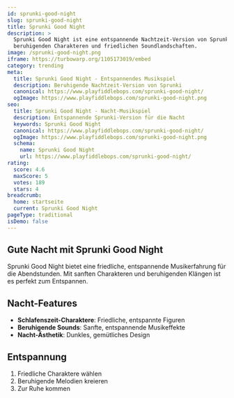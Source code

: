 ```yaml
---
id: sprunki-good-night
slug: sprunki-good-night
title: Sprunki Good Night
description: >
  Sprunki Good Night ist eine entspannende Nachtzeit-Version von Sprunki mit
  beruhigenden Charakteren und friedlichen Soundlandschaften.
image: /sprunki-good-night.png
iframe: https://turbowarp.org/1105173019/embed
category: trending
meta:
  title: Sprunki Good Night - Entspannendes Musikspiel
  description: Beruhigende Nachtzeit-Version von Sprunki
  canonical: https://www.playfiddlebops.com/sprunki-good-night/
  ogImage: https://www.playfiddlebops.com/sprunki-good-night.png
seo:
  title: Sprunki Good Night - Nacht-Musikspiel
  description: Entspannende Sprunki-Version für die Nacht
  keywords: Sprunki Good Night
  canonical: https://www.playfiddlebops.com/sprunki-good-night/
  ogImage: https://www.playfiddlebops.com/sprunki-good-night.png
  schema:
    name: Sprunki Good Night
    url: https://www.playfiddlebops.com/sprunki-good-night/
rating:
  score: 4.6
  maxScore: 5
  votes: 189
  stars: 4
breadcrumb:
  home: startseite
  current: Sprunki Good Night
pageType: traditional
isDemo: false
---
```


## Gute Nacht mit Sprunki Good Night

Sprunki Good Night bietet eine friedliche, entspannende Musikerfahrung für die Abendstunden. Mit sanften Charakteren und beruhigenden Klängen ist es perfekt zum Entspannen.

## Nacht-Features
- **Schlafenszeit-Charaktere**: Friedliche, entspannte Figuren
- **Beruhigende Sounds**: Sanfte, entspannende Musikeffekte
- **Nacht-Ästhetik**: Dunkles, gemütliches Design

## Entspannung
1. Friedliche Charaktere wählen
2. Beruhigende Melodien kreieren
3. Zur Ruhe kommen